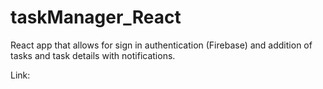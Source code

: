 # taskManager_React
React app that allows for sign in authentication (Firebase) and addition of tasks and task details with notifications.

Link:

